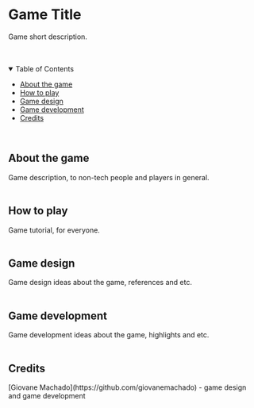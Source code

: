 # Game Title
Game short description.

<br>

<p align="center" style="display: none;"> 
  <img src="" alt="Game gif">
</p>


<br>

<details open="open">
  <summary>Table of Contents</summary>
  <ul>
    <li><a href="#about-the-game"> About the game</a></li>
    <li><a href="#how-to-play"> How to play</a></li>
    <li><a href="#game-design"> Game design</a></li>
    <li><a href="#game-development"> Game development</a></li>
    <li><a href="#credits"> Credits</a></li>
  </ul>
</details>

<br>


<h2 id="#about-the-game"> About the game</h2>
Game description, to non-tech people and players in general.

<br>
<br>

<h2 id="#how-to-play"> How to play</h2>
Game tutorial, for everyone.

<br>
<br>

<h2 id="#game-design"> Game design</h2>
Game design ideas about the game, references and etc.

<br>
<br>

<h2 id="#game-development"> Game development</h2>
Game development ideas about the game, highlights and etc.

<br>
<br>

<h2 id="#credits"> Credits</h2>
[Giovane Machado](https://github.com/giovanemachado) - game design and game development
